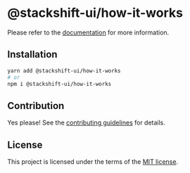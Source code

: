 # @stackshift-ui/how-it-works

Please refer to the [documentation](https://stackshift-ui.webriq.com/docs/components/how-it-works) for more information.

## Installation

```sh
yarn add @stackshift-ui/how-it-works
# or
npm i @stackshift-ui/how-it-works
```

## Contribution

Yes please! See the
[contributing guidelines](https://github.com/stackshift-ui/components/master/CONTRIBUTING.md)
for details.

## License

This project is licensed under the terms of the
[MIT license](https://github.com/stackshift-ui/components/master/LICENSE).
